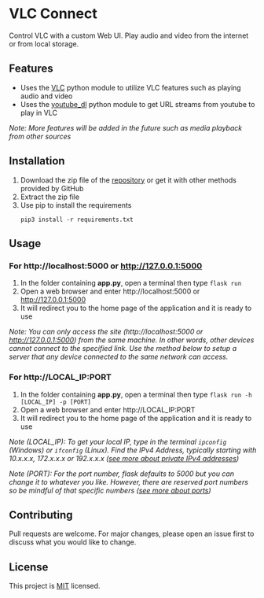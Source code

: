# VLC Connect

Control VLC with a custom Web UI. Play audio and video from the internet or from local storage.

## Features
- Uses the [VLC](https://pypi.org/project/python-vlc/) python module to utilize VLC features such as playing audio and video
- Uses the [youtube_dl](https://pypi.org/project/youtube_dl/) python module to get URL streams from youtube to play in VLC

*Note: More features will be added in the future such as media playback from other sources*

## Installation

1. Download the zip file of the [repository](https://github.com/alexmbd/vlc-connect/archive/refs/heads/main.zip) or get it with other methods provided by GitHub
2. Extract the zip file
3. Use pip to install the requirements
	```
	pip3 install -r requirements.txt
	```

## Usage
### For http://localhost:5000 or http://127.0.0.1:5000
1. In the folder containing **app.py**, open a terminal then type `flask run`
2. Open a web browser and enter http://localhost:5000 or http://127.0.0.1:5000
3. It will redirect you to the home page of the application and it is ready to use

*Note: You can only access the site (http://localhost:5000 or http://127.0.0.1:5000) from the same machine. In other words, other devices cannot connect to the specified link. Use the method below to setup a server that any device connected to the same network can access.*

### For http://LOCAL_IP:PORT
1. In the folder containing **app.py**, open a terminal then type `flask run -h [LOCAL_IP] -p [PORT]`
2. Open a web browser and enter http://LOCAL_IP:PORT
3. It will redirect you to the home page of the application and it is ready to use

*Note (LOCAL_IP): To get your local IP, type in the terminal `ipconfig` (Windows) or `ifconfig` (Linux). Find the IPv4 Address, typically starting with 10.x.x.x, 172.x.x.x or 192.x.x.x ([see more about private IPv4 addresses](https://en.wikipedia.org/wiki/Private_network#Private_IPv4_addresses))*

*Note (PORT): For the port number, flask defaults to 5000 but you can change it to whatever you like. However, there are reserved port numbers so be mindful of that specific numbers ([see more about ports](https://en.wikipedia.org/wiki/List_of_TCP_and_UDP_port_numbers))*

## Contributing
Pull requests are welcome. For major changes, please open an issue first to discuss what you would like to change.

## License
This project is [MIT](https://choosealicense.com/licenses/mit/) licensed.
